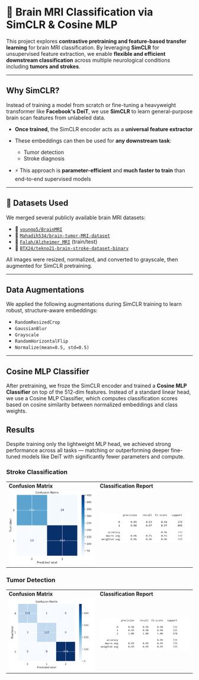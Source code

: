 # 🧠 Brain MRI Classification via SimCLR & Cosine MLP

This project explores **contrastive pretraining and feature-based transfer learning** for brain MRI classification. By leveraging **SimCLR** for unsupervised feature extraction, we enable **flexible and efficient downstream classification** across multiple neurological conditions including **tumors and strokes**.

---

## Why SimCLR?

Instead of training a model from scratch or fine-tuning a heavyweight transformer like **Facebook's DeiT**, we use **SimCLR** to learn general-purpose brain scan features from unlabeled data.

- **Once trained**, the SimCLR encoder acts as a **universal feature extractor**
- These embeddings can then be used for **any downstream task**:
  - Tumor detection
  - Stroke diagnosis
 
- ⚡ This approach is **parameter-efficient** and **much faster to train** than end-to-end supervised models

---

## 🧬 Datasets Used

We merged several publicly available brain MRI datasets:

- 🧠 [`youngp5/BrainMRI`](https://huggingface.co/datasets/youngp5/BrainMRI)
- 🧠 [`Mahadih534/brain-tumor-MRI-dataset`](https://huggingface.co/datasets/Mahadih534/brain-tumor-MRI-dataset)
- 🧠 [`Falah/Alzheimer_MRI`](https://huggingface.co/datasets/Falah/Alzheimer_MRI) (train/test)
- 🧠 [`BTX24/tekno21-brain-stroke-dataset-binary`](https://huggingface.co/datasets/BTX24/tekno21-brain-stroke-dataset-binary)

All images were resized, normalized, and converted to grayscale, then augmented for SimCLR pretraining.

---

## Data Augmentations

We applied the following augmentations during SimCLR training to learn robust, structure-aware embeddings:

- `RandomResizedCrop`
- `GaussianBlur`
- `Grayscale`
- `RandomHorizontalFlip`
- `Normalize(mean=0.5, std=0.5)`

---

## Cosine MLP Classifier

After pretraining, we froze the SimCLR encoder and trained a **Cosine MLP Classifier** on top of the 512-dim features.
Instead of a standard linear head, we use a Cosine MLP Classifier, which computes classification scores based on cosine similarity between normalized embeddings and class weights.

## Results
Despite training only the lightweight MLP head, we achieved strong performance across all tasks — matching or outperforming deeper fine-tuned models like DeiT with significantly fewer parameters and compute.

### Stroke Classification
<table> <tr> <td><strong>Confusion Matrix</strong></td> <td><strong>Classification Report</strong></td> </tr> <tr> <td><img src="images/stroke2.png" width="400"></td> <td><img src="images/stroke_cm.png" width="400"></td> </tr> </table>


### Tumor Detection
<table> <tr> <td><strong>Confusion Matrix</strong></td> <td><strong>Classification Report</strong></td> </tr> <tr> <td><img src="images/tumor.png" width="400"></td> <td><img src="images/tumor_cm.png" width="400"></td> </tr> </table>



